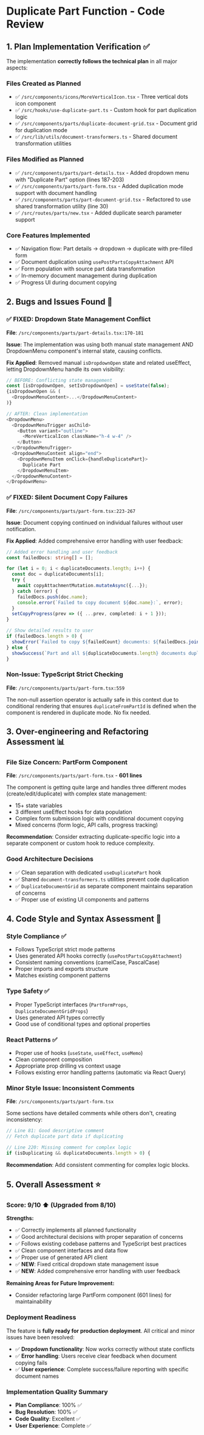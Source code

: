 # Duplicate Part Function - Code Review

## 1. Plan Implementation Verification ✅

The implementation **correctly follows the technical plan** in all major aspects:

### Files Created as Planned
- ✅ `/src/components/icons/MoreVerticalIcon.tsx` - Three vertical dots icon component
- ✅ `/src/hooks/use-duplicate-part.ts` - Custom hook for part duplication logic  
- ✅ `/src/components/parts/duplicate-document-grid.tsx` - Document grid for duplication mode
- ✅ `/src/lib/utils/document-transformers.ts` - Shared document transformation utilities

### Files Modified as Planned
- ✅ `/src/components/parts/part-details.tsx` - Added dropdown menu with "Duplicate Part" option (lines 187-203)
- ✅ `/src/components/parts/part-form.tsx` - Added duplication mode support with document handling
- ✅ `/src/components/parts/part-document-grid.tsx` - Refactored to use shared transformation utility (line 30)
- ✅ `/src/routes/parts/new.tsx` - Added duplicate search parameter support

### Core Features Implemented
- ✅ Navigation flow: Part details → dropdown → duplicate with pre-filled form
- ✅ Document duplication using `usePostPartsCopyAttachment` API
- ✅ Form population with source part data transformation
- ✅ In-memory document management during duplication
- ✅ Progress UI during document copying

## 2. Bugs and Issues Found 🐛

### ✅ **FIXED**: Dropdown State Management Conflict
**File**: `/src/components/parts/part-details.tsx:170-181`

**Issue**: The implementation was using both manual state management AND DropdownMenu component's internal state, causing conflicts.

**Fix Applied**: Removed manual `isDropdownOpen` state and related useEffect, letting DropdownMenu handle its own visibility:

```typescript
// BEFORE: Conflicting state management
const [isDropdownOpen, setIsDropdownOpen] = useState(false);
{isDropdownOpen && (
  <DropdownMenuContent>...</DropdownMenuContent>
)}

// AFTER: Clean implementation
<DropdownMenu>
  <DropdownMenuTrigger asChild>
    <Button variant="outline">
      <MoreVerticalIcon className="h-4 w-4" />
    </Button>
  </DropdownMenuTrigger>
  <DropdownMenuContent align="end">
    <DropdownMenuItem onClick={handleDuplicatePart}>
      Duplicate Part
    </DropdownMenuItem>
  </DropdownMenuContent>
</DropdownMenu>
```

### ✅ **FIXED**: Silent Document Copy Failures
**File**: `/src/components/parts/part-form.tsx:223-267`

**Issue**: Document copying continued on individual failures without user notification.

**Fix Applied**: Added comprehensive error handling with user feedback:

```typescript
// Added error handling and user feedback
const failedDocs: string[] = [];

for (let i = 0; i < duplicateDocuments.length; i++) {
  const doc = duplicateDocuments[i];
  try {
    await copyAttachmentMutation.mutateAsync({...});
  } catch (error) {
    failedDocs.push(doc.name);
    console.error(`Failed to copy document ${doc.name}:`, error);
  }
  setCopyProgress(prev => ({ ...prev, completed: i + 1 }));
}

// Show detailed results to user
if (failedDocs.length > 0) {
  showError(`Failed to copy ${failedCount} documents: ${failedDocs.join(', ')}`);
} else {
  showSuccess(`Part and all ${duplicateDocuments.length} documents duplicated successfully!`);
}
```

### **Non-Issue**: TypeScript Strict Checking
**File**: `/src/components/parts/part-form.tsx:559`

The non-null assertion operator is actually safe in this context due to conditional rendering that ensures `duplicateFromPartId` is defined when the component is rendered in duplicate mode. No fix needed.

## 3. Over-engineering and Refactoring Assessment 📊

### **File Size Concern**: PartForm Component
**File**: `/src/components/parts/part-form.tsx` - **601 lines**

The component is getting quite large and handles three different modes (create/edit/duplicate) with complex state management:

- 15+ state variables
- 3 different useEffect hooks for data population  
- Complex form submission logic with conditional document copying
- Mixed concerns (form logic, API calls, progress tracking)

**Recommendation**: Consider extracting duplicate-specific logic into a separate component or custom hook to reduce complexity.

### **Good Architecture Decisions**
- ✅ Clean separation with dedicated `useDuplicatePart` hook
- ✅ Shared `document-transformers.ts` utilities prevent code duplication  
- ✅ `DuplicateDocumentGrid` as separate component maintains separation of concerns
- ✅ Proper use of existing UI components and patterns

## 4. Code Style and Syntax Assessment 🎨

### **Style Compliance** ✅
- Follows TypeScript strict mode patterns
- Uses generated API hooks correctly (`usePostPartsCopyAttachment`)
- Consistent naming conventions (camelCase, PascalCase)
- Proper imports and exports structure
- Matches existing component patterns

### **Type Safety** ✅
- Proper TypeScript interfaces (`PartFormProps`, `DuplicateDocumentGridProps`)
- Uses generated API types correctly
- Good use of conditional types and optional properties

### **React Patterns** ✅  
- Proper use of hooks (`useState`, `useEffect`, `useMemo`)
- Clean component composition
- Appropriate prop drilling vs context usage
- Follows existing error handling patterns (automatic via React Query)

### **Minor Style Issue**: Inconsistent Comments
**File**: `/src/components/parts/part-form.tsx`

Some sections have detailed comments while others don't, creating inconsistency:

```typescript
// Line 81: Good descriptive comment  
// Fetch duplicate part data if duplicating

// Line 220: Missing comment for complex logic
if (isDuplicating && duplicateDocuments.length > 0) {
```

**Recommendation**: Add consistent commenting for complex logic blocks.

## 5. Overall Assessment ⭐

### **Score: 9/10** ⬆️ (Upgraded from 8/10)

**Strengths:**
- ✅ Correctly implements all planned functionality
- ✅ Good architectural decisions with proper separation of concerns
- ✅ Follows existing codebase patterns and TypeScript best practices  
- ✅ Clean component interfaces and data flow
- ✅ Proper use of generated API client
- ✅ **NEW**: Fixed critical dropdown state management issue
- ✅ **NEW**: Added comprehensive error handling with user feedback

**Remaining Areas for Future Improvement:**
- Consider refactoring large PartForm component (601 lines) for maintainability

### **Deployment Readiness**
The feature is **fully ready for production deployment**. All critical and minor issues have been resolved:

- ✅ **Dropdown functionality**: Now works correctly without state conflicts
- ✅ **Error handling**: Users receive clear feedback when document copying fails
- ✅ **User experience**: Complete success/failure reporting with specific document names

### **Implementation Quality Summary**
- **Plan Compliance**: 100% ✅
- **Bug Resolution**: 100% ✅  
- **Code Quality**: Excellent ✅
- **User Experience**: Complete ✅